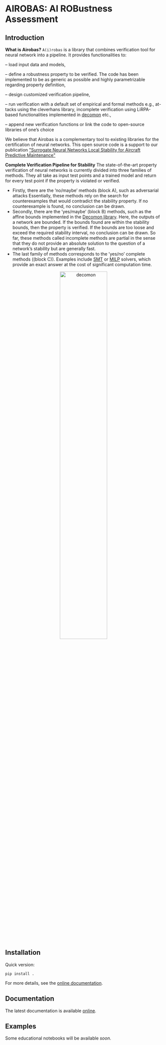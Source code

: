 # AIROBAS: AI ROBustness Assessment

## Introduction

**What is Airobas?** `A(i)robas` is a library that combines verification tool for neural network into a pipeline.
It provides functionalities to:

– load input data and models,

– define a robustness property to be verified. The code has been implemented
to be as generic as possible and highly parametrizable regarding property
definition,

– design customized verification pipeline,

– run verification with a default set of empirical and formal methods e.g., at-
tacks using the cleverhans library, incomplete verification using LiRPA-based
functionalities implemented in [decomon](https://github.com/airbus/decomon) etc.,

– append new verification functions or link the code to open-source libraries
of one’s choice

We believe that Airobas is a complementary tool to existing libraries for the certification of neural networks.
This open source code is a support to our publication ["Surrogate Neural Networks Local Stability for
Aircraft Predictive Maintenance"](https://arxiv.org/abs/2401.06821)

**Complete Verification Pipeline for Stability**
The state-of-the-art property verification of neural networks is currently divided into three
families of methods. They all take as input test points and a trained model and return
for every test point if the property is violated or verified.
- Firstly, there are the ’no/maybe’ methods (block A), such as adversarial attacks Essentially, these methods rely on the search for counterexamples that would
contradict the stability property. If no counterexample is found, no conclusion can
be drawn.
- Secondly, there are the ’yes/maybe’ (block B) methods, such as the affine bounds
implemented in the [Decomon library](https://github.com/airbus/decomon). Here, the outputs of a network are
bounded. If the bounds found are within the stability bounds, then the property
is verified. If the bounds are too loose and exceed the required stability interval,
no conclusion can be drawn. So far, these methods called incomplete methods are
partial in the sense that they do not provide an absolute solution to the question of
a network’s stability but are generally fast.
- The last family of methods corresponds to the ’yes/no’ complete methods ((block C)). Examples include [SMT](https://github.com/NeuralNetworkVerification/Marabou) or [MILP](https://gurobi-machinelearning.readthedocs.io/en/stable/index.html) solvers, which provide an exact answer
at the cost of significant computation time.

<div align="center">
    <img src="https://raw.githubusercontent.com/airbus/Airobas/main/docs/source/pipeline.jpg" width="55%" alt="decomon" align="center" />
</div>


## Installation

Quick version:
```shell
pip install .
```
For more details, see the [online documentation](https://airbus.github.io/airobas/main/install).




## Documentation

The latest documentation is available [online](https://airbus.github.io/airobas).

## Examples

Some educational notebooks will be available *soon*.
